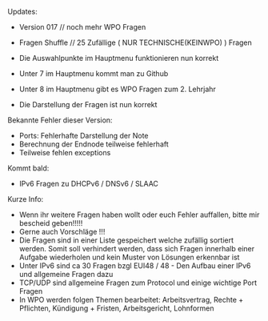 Updates:

- Version 017  // noch mehr WPO Fragen

- Fragen Shuffle // 25 Zufällige ( NUR TECHNISCHE(KEINWPO) ) Fragen
- Die Auswahlpunkte im Hauptmenu funktionieren nun korrekt
- Unter 7 im Hauptmenu kommt man zu Github
- Unter 8 im Hauptmenu gibt es WPO Fragen zum 2. Lehrjahr
- Die Darstellung der Fragen ist nun korrekt


Bekannte Fehler dieser Version:

-  Ports: Fehlerhafte Darstellung der Note
-  Berechnung der Endnode teilweise fehlerhaft
-  Teilweise fehlen exceptions


Kommt bald:
- IPv6 Fragen zu DHCPv6 / DNSv6 / SLAAC

Kurze Info:
- Wenn ihr weitere Fragen haben wollt oder euch Fehler auffallen, bitte mir bescheid geben!!!!!
- Gerne auch Vorschläge !!! 
- Die Fragen sind in einer Liste gespeichert welche zufällig sortiert werden. Somit soll verhindert werden, dass sich Fragen innerhalb einer Aufgabe wiederholen und kein Muster von Lösungen erkennbar ist
- Unter IPv6 sind ca 30 Fragen bzgl EUI48 / 48   - Den Aufbau einer IPv6 und allgemeine Fragen dazu
- TCP/UDP sind allgemeine Fragen zum Protocol und einige wichtige Port Fragen
- In WPO werden folgen Themen bearbeitet: Arbeitsvertrag, Rechte + Pflichten, Kündigung + Fristen, Arbeitsgericht, Lohnformen
